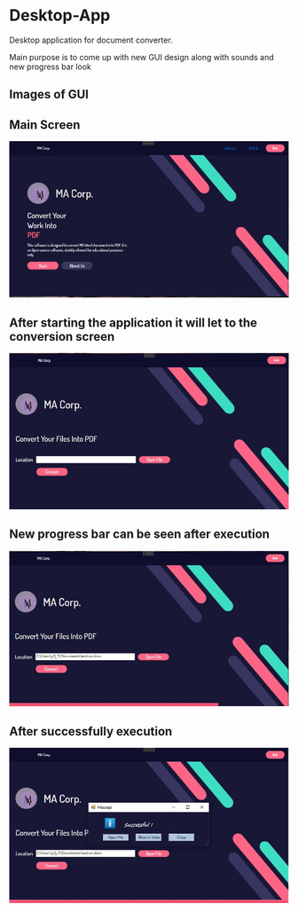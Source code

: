 # Desktop-App
Desktop application for document converter.

Main purpose is to come up with new GUI design along with sounds and new progress bar look


## Images of GUI

## Main Screen

![](Images/Main.JPG)

##


## After starting the application it will let to the conversion screen


![](Images/page2.JPG)

##

## New progress bar can be seen after execution

![](Images/progressbar.JPG)

##


## After successfully execution

![](Images/final.JPG)